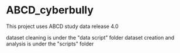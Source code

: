 # ABCD_cyberbully


This project uses ABCD study data release 4.0

dataset cleaning is under the "data script" folder
dataset creation and analysis is under the "scripts" folder
